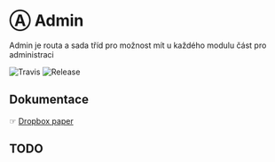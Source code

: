# Ⓐ Admin
Admin je routa a sada tříd pro možnost mít u každého modulu část pro administraci

![Travis](https://travis-ci.org/liquiddesign/security.svg?branch=master)
![Release](https://img.shields.io/github/v/release/liquiddesign/security.svg?1)

## Dokumentace
☞ [Dropbox paper](https://paper.dropbox.com/doc/A-Admin--A~or44eHJ23vAYEiW14NKLG9Ag-Aw8oDJLgwscssr7oK3Nrd)

## TODO